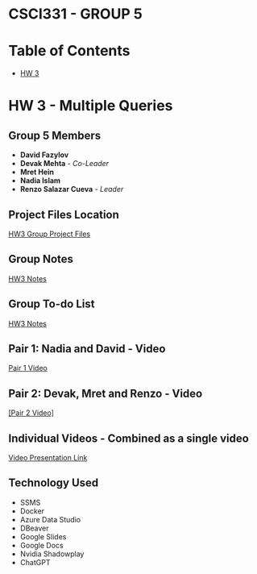 # CSCI331 - GROUP 5
# Table of Contents
- [HW 3](#hw-3---multiple-queries)

# HW 3 - Multiple Queries

## Group 5 Members

- **David Fazylov**
- **Devak Mehta** - *Co-Leader*
- **Mret Hein**
- **Nadia Islam**
- **Renzo Salazar Cueva** - *Leader*

## Project Files Location

[HW3 Group Project Files](https://github.com/rnzsalazar/CSCI331_Group5/tree/master/HW3)

## Group Notes

[HW3 Notes](https://github.com/rnzsalazar/CSCI331_Group5/blob/master/HW3/HW3_Group5_Notes.docx)

## Group To-do List

[HW3 Notes](https://github.com/rnzsalazar/CSCI331_Group5/blob/master/HW3/Group5_Todo_List.xlsx)

## Pair 1: Nadia and David - Video

[Pair 1 Video](https://youtu.be/qopjNlT_59s)

## Pair 2: Devak, Mret and Renzo - Video

[[Pair 2 Video]](https://youtu.be/aS7neb4CYiI)

## Individual Videos - Combined as a single video

[Video Presentation Link](https://youtu.be/S-AQqGypy_Q)

## Technology Used
- SSMS
- Docker
- Azure Data Studio
- DBeaver
- Google Slides
- Google Docs
- Nvidia Shadowplay
- ChatGPT